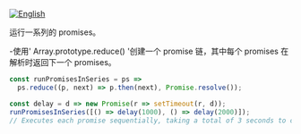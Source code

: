 
<a href="./README.md" target="_blank"><img src="https://img.shields.io/badge/-English-gray" alt="English"/></a>

运行一系列的 promises。

-使用' Array.prototype.reduce() '创建一个 promise 链，其中每个 promises 在解析时返回下一个 promises。

```js
const runPromisesInSeries = ps =>
  ps.reduce((p, next) => p.then(next), Promise.resolve());
```

```js
const delay = d => new Promise(r => setTimeout(r, d));
runPromisesInSeries([() => delay(1000), () => delay(2000)]);
// Executes each promise sequentially, taking a total of 3 seconds to complete
```
